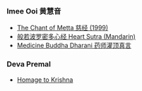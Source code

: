 ### Imee Ooi 黄慧音

- [The Chant of Metta 慈经 (1999)](https://www.youtube.com/watch?v=e4PtZMBDRf8)
- [般若波罗密多心经 Heart Sutra (Mandarin)](https://www.youtube.com/watch?v=VaD_7tcOd9c)
- [Medicine Buddha Dharani 药师灌顶真言](https://www.youtube.com/watch?v=fAm-QSNiUSo)

### Deva Premal

- [Homage to Krishna](https://www.youtube.com/watch?v=B9AzFdJqgOs)